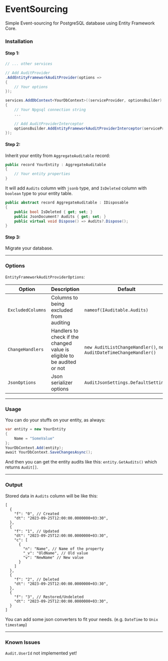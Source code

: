 # EventSourcing
Simple Event-sourcing for PostgreSQL database using Entity Framework Core.

### Installation
#### Step 1:
```csharp
// ... other services

// Add AuditProvider
.AddEntityFrameworkAuditProvider(options =>
{
    // Your options 
});

services.AddDbContext<YourDbContext>((serviceProvider, optionsBuilder) =>
{
    // Your Npgsql connection string
    ...
    
    // Add AuditProviderInterceptor
    optionsBuilder.AddEntityFrameworkAuditProviderInterceptor(serviceProvider);
});
```

#### Step 2:
Inherit your entity from `AggregateAuditable` record:
```csharp
public record YourEntity : AggregateAuditable
{
    // Your entity properties
}
```
It will add `Audits` column with `jsonb` type, and `IsDeleted` column with `boolean` type to your entity table.
```csharp
public abstract record AggregateAuditable : IDisposable
{
    public bool IsDeleted { get; set; }
    public JsonDocument? Audits { get; set; }
    public virtual void Dispose() => Audits?.Dispose();
}
```

#### Step 3:
Migrate your database.

---
### Options
`EntityFrameworkAuditProviderOptions`:

| Option | Description                                                        | Default                                                                       |
| -- |--------------------------------------------------------------------|-------------------------------------------------------------------------------|
| `ExcludedColumns` | Columns to being excluded from auditing                            | `nameof(IAuditable.Audits)`                                             |
| `ChangeHandlers` | Handlers to check if the changed value is eligible to be audited or not | `new AuditListChangeHandler()`, `new AuditDateTimeChangeHandler()` |
| `JsonOptions` | Json serializer options                                            | `AuditJsonSettings.DefaultSettings`                                                            |

---
### Usage
You can do your stuffs on your entity, as always:
```csharp
var entity = new YourEntity
{
    Name = "SomeValue"
};
YourDbContext.Add(entity);
await YourDbContext.SaveChangesAsync();
```

And then you can get the entity audits like this: `entity.GetAudits()` which returns `Audit[]`.

---
### Output
Stored data in `Audits` column will be like this:
```json5
[
  {
    "f": "0", // Created
    "dt": "2023-09-25T12:00:00.0000000+03:30",
  },
  {
    "f": "1", // Updated
    "dt": "2023-09-25T12:00:00.0000000+03:30",
    "c": [
      {
        "n": "Name", // Name of the property
        "_v": "OldName", // Old value
        "v": "NewName" // New value
      }
    ]
  },
  {
    "f": "2", // Deleted
    "dt": "2023-09-25T12:00:00.0000000+03:30",
  },
  {
    "f": "3", // Restored/Undeleted
    "dt": "2023-09-25T12:00:00.0000000+03:30",
  }
]
```
You can add some json converters to fit your needs. (e.g. `DateTime` to `Unix timestamp`)

---
### Known Issues
`Audit.UserId` not implemented yet!